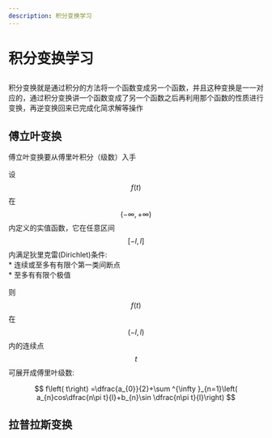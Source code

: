 ```yaml
---
description: 积分变换学习
---
```


# 积分变换学习

##

积分变换就是通过积分的方法将一个函数变成另一个函数，并且这种变换是一一对应的，通过积分变换讲一个函数变成了另一个函数之后再利用那个函数的性质进行变换，再逆变换回来已完成化简求解等操作

## 傅立叶变换

傅立叶变换要从傅里叶积分（级数）入手

设$$f(t)$$在$$(-\infty,+\infty)$$内定义的实值函数，它在任意区间$$[-l,l]$$内满足狄里克雷(Dirichlet)条件:\
\* 连续或至多有有限个第一类间断点\
\* 至多有有限个极值

则$$f(t)$$在$$(-l,l)$$内的连续点$$t$$可展开成傅里叶级数:

$$
f\left( t\right) =\dfrac{a_{0}}{2}+\sum ^{\infty }_{n=1}\left( a_{n}cos\dfrac{n\pi t}{l}+b_{n}\sin \dfrac{n\pi t}{l}\right)
$$



## 拉普拉斯变换
